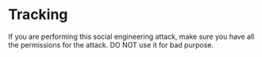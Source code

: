 # Tracking

If you are performing this social engineering attack, make sure you have all the permissions for the attack. DO NOT use it for bad purpose. 

